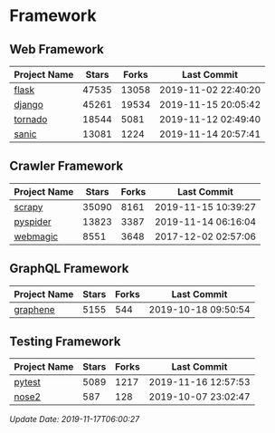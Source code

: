 # Framework

## Web Framework

| Project Name | Stars | Forks | Last Commit |
| ------------ | ----- | ----- | ----------- |
| [flask](https://github.com/pallets/flask) | 47535 | 13058 | 2019-11-02 22:40:20 |
| [django](https://github.com/django/django) | 45261 | 19534 | 2019-11-15 20:05:42 |
| [tornado](https://github.com/tornadoweb/tornado) | 18544 | 5081 | 2019-11-12 02:49:40 |
| [sanic](https://github.com/huge-success/sanic) | 13081 | 1224 | 2019-11-14 20:57:41 |

## Crawler Framework

| Project Name | Stars | Forks | Last Commit |
| ------------ | ----- | ----- | ----------- |
| [scrapy](https://github.com/scrapy/scrapy) | 35090 | 8161 | 2019-11-15 10:39:27 |
| [pyspider](https://github.com/binux/pyspider) | 13823 | 3387 | 2019-11-14 06:16:04 |
| [webmagic](https://github.com/code4craft/webmagic) | 8551 | 3648 | 2017-12-02 02:57:06 |

## GraphQL Framework

| Project Name | Stars | Forks | Last Commit |
| ------------ | ----- | ----- | ----------- |
| [graphene](https://github.com/graphql-python/graphene) | 5155 | 544 | 2019-10-18 09:50:54 |

## Testing Framework

| Project Name | Stars | Forks | Last Commit |
| ------------ | ----- | ----- | ----------- |
| [pytest](https://github.com/pytest-dev/pytest) | 5089 | 1217 | 2019-11-16 12:57:53 |
| [nose2](https://github.com/nose-devs/nose2) | 587 | 128 | 2019-10-07 23:02:47 |

*Update Date: 2019-11-17T06:00:27*